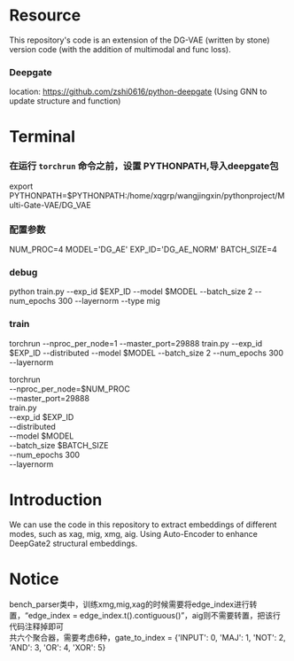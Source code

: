 # Resource
This repository's code is an extension of the DG-VAE (written by stone) version code (with the addition of multimodal and func loss).

### Deepgate
location: https://github.com/zshi0616/python-deepgate (Using GNN to update structure and function)

# Terminal

### 在运行 `torchrun` 命令之前，设置 PYTHONPATH,导入deepgate包
export PYTHONPATH=$PYTHONPATH:/home/xqgrp/wangjingxin/pythonproject/Multi-Gate-VAE/DG_VAE
### 配置参数
NUM_PROC=4
MODEL='DG_AE'
EXP_ID='DG_AE_NORM'
BATCH_SIZE=4
### debug
python train.py --exp_id $EXP_ID --model $MODEL --batch_size 2 --num_epochs 300 --layernorm  --type mig
### train
torchrun --nproc_per_node=1 --master_port=29888 train.py --exp_id $EXP_ID --distributed --model $MODEL --batch_size 2 --num_epochs 300 --layernorm <br>

torchrun \
--nproc_per_node=$NUM_PROC \
--master_port=29888 \
train.py \
--exp_id $EXP_ID \
--distributed \
--model $MODEL \
--batch_size $BATCH_SIZE \
--num_epochs 300 \
--layernorm

# Introduction
We can use the code in this repository to extract embeddings of different modes, such as xag, mig, xmg, aig. Using Auto-Encoder to enhance DeepGate2 structural embeddings.

# Notice
bench_parser类中，训练xmg,mig,xag的时候需要将edge_index进行转置，“edge_index = edge_index.t().contiguous()”，aig则不需要转置，把该行代码注释掉即可<br>
共六个聚合器，需要考虑6种，gate_to_index = {'INPUT': 0, 'MAJ': 1, 'NOT': 2, 'AND': 3, 'OR': 4, 'XOR': 5} <br>